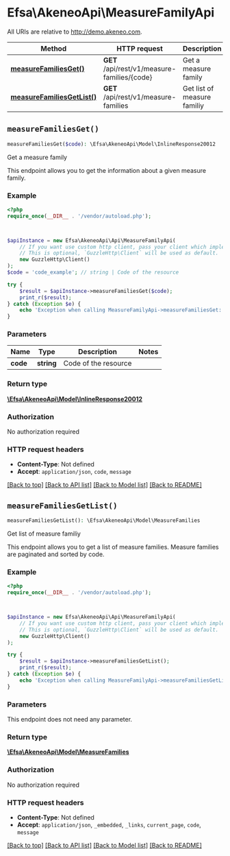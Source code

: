 # Efsa\AkeneoApi\MeasureFamilyApi

All URIs are relative to http://demo.akeneo.com.

Method | HTTP request | Description
------------- | ------------- | -------------
[**measureFamiliesGet()**](MeasureFamilyApi.md#measureFamiliesGet) | **GET** /api/rest/v1/measure-families/{code} | Get a measure family
[**measureFamiliesGetList()**](MeasureFamilyApi.md#measureFamiliesGetList) | **GET** /api/rest/v1/measure-families | Get list of measure familiy


## `measureFamiliesGet()`

```php
measureFamiliesGet($code): \Efsa\AkeneoApi\Model\InlineResponse20012
```

Get a measure family

This endpoint allows you to get the information about a given measure family.

### Example

```php
<?php
require_once(__DIR__ . '/vendor/autoload.php');



$apiInstance = new Efsa\AkeneoApi\Api\MeasureFamilyApi(
    // If you want use custom http client, pass your client which implements `GuzzleHttp\ClientInterface`.
    // This is optional, `GuzzleHttp\Client` will be used as default.
    new GuzzleHttp\Client()
);
$code = 'code_example'; // string | Code of the resource

try {
    $result = $apiInstance->measureFamiliesGet($code);
    print_r($result);
} catch (Exception $e) {
    echo 'Exception when calling MeasureFamilyApi->measureFamiliesGet: ', $e->getMessage(), PHP_EOL;
}
```

### Parameters

Name | Type | Description  | Notes
------------- | ------------- | ------------- | -------------
 **code** | **string**| Code of the resource |

### Return type

[**\Efsa\AkeneoApi\Model\InlineResponse20012**](../Model/InlineResponse20012.md)

### Authorization

No authorization required

### HTTP request headers

- **Content-Type**: Not defined
- **Accept**: `application/json`, `code`, `message`

[[Back to top]](#) [[Back to API list]](../../README.md#endpoints)
[[Back to Model list]](../../README.md#models)
[[Back to README]](../../README.md)

## `measureFamiliesGetList()`

```php
measureFamiliesGetList(): \Efsa\AkeneoApi\Model\MeasureFamilies
```

Get list of measure familiy

This endpoint allows you to get a list of measure families. Measure families are paginated and sorted by code.

### Example

```php
<?php
require_once(__DIR__ . '/vendor/autoload.php');



$apiInstance = new Efsa\AkeneoApi\Api\MeasureFamilyApi(
    // If you want use custom http client, pass your client which implements `GuzzleHttp\ClientInterface`.
    // This is optional, `GuzzleHttp\Client` will be used as default.
    new GuzzleHttp\Client()
);

try {
    $result = $apiInstance->measureFamiliesGetList();
    print_r($result);
} catch (Exception $e) {
    echo 'Exception when calling MeasureFamilyApi->measureFamiliesGetList: ', $e->getMessage(), PHP_EOL;
}
```

### Parameters

This endpoint does not need any parameter.

### Return type

[**\Efsa\AkeneoApi\Model\MeasureFamilies**](../Model/MeasureFamilies.md)

### Authorization

No authorization required

### HTTP request headers

- **Content-Type**: Not defined
- **Accept**: `application/json`, `_embedded`, `_links`, `current_page`, `code`, `message`

[[Back to top]](#) [[Back to API list]](../../README.md#endpoints)
[[Back to Model list]](../../README.md#models)
[[Back to README]](../../README.md)
